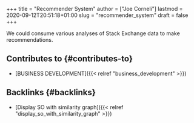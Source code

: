 +++
title = "Recommender System"
author = ["Joe Corneli"]
lastmod = 2020-09-12T20:51:18+01:00
slug = "recommender_system"
draft = false
+++

We could consume various analyses of Stack Exchange data to make
recommendations.


## Contributes to {#contributes-to}

-   [BUSINESS DEVELOPMENT]({{< relref "business_development" >}})


## Backlinks {#backlinks}

-   [Display SO with similarity graph]({{< relref "display_so_with_similarity_graph" >}})
